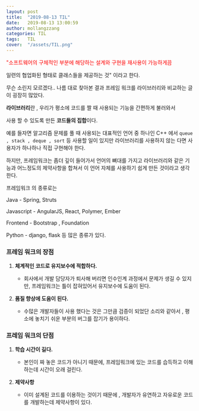 ```yaml
---
layout: post
title:  "2019-08-13 TIL"
date:   2019-08-13 13:00:59
author: mollangzzang
categories: TIL
tags:	TIL
cover:  "/assets/TIL.png"
---
```


<span style="color:red">"소프트웨어의 구체적인 부분에 해당하는 설계와 구현을 재사용이 가능하게끔 

일련의 협업화된 형태로 클래스들을 제공하는 것"</span> 이라고 한다.


무슨 소린지 모르겠다.. 나름 대로 찾아본 결과 프레임 워크를 라이브러리와 비교하는 글이 굉장히 많았다.

**라이브러리**란 , 우리가 평소에 코드를 짤 때 사용되는 기능을 간편하게 불러와서

사용 할 수 있도록 만든 **코드들의 집합**이다.

예를 들자면 알고리즘 문제를 풀 때 사용되는 대표적인 언어 중 하나인 C++ 에서 `queue , stack , deque , sort` 등 사용할 일이 있지만 라이브러리를 사용하지 않는 다면 사용자가 하나하나 직접 구현해야 한다.

하지만, 프레임워크는 좀더 깊이 들어가서 언어의 뼈대를 가지고 라이브러리와 같은 기능과 어느정도의 제약사항을 합쳐서 이 언어 자체를 사용하기 쉽게 만든 것이라고 생각한다.

프레임워크 의 종류로는 

Java - Spring, Struts

Javascript - AngularJS, React, Polymer, Ember 

Frontend - Bootstrap , Foundation

Python - django, flask 등 많은 종류가 있다.

### 프레임 워크의 장점

1. **체계적인 코드로 유지보수에 적합하다.**

    - 회사에서 개발 담당자가 퇴사해 버리면 인수인계 과정에서 문제가 생길 수 있지만, 프레임워크는 틀이 잡혀있어서 유지보수에 도움이 된다.

2. **품질 향상에 도움이 된다.**

    - 수많은 개발자들이 사용 했다는 것은 그만큼 검증이 되었단 소리와 같아서 , 평소에 놓치기 쉬운 부분의 버그를 잡기가 용이하다.

### 프레임 워크의 단점

1. **학습 시간이 길다.**

    - 본인이 짜 놓은 코드가 아니기 때문에, 프레임워크에 있는 코드를 습득하고 이해하는데 시간이 오래 걸린다.

2. **제약사항**

    - 이미 설계된 코드를 이용하는 것이기 때문에 , 개발자가 유연하고 자유로운 코드를 개발하는데 제약사항이 있다.